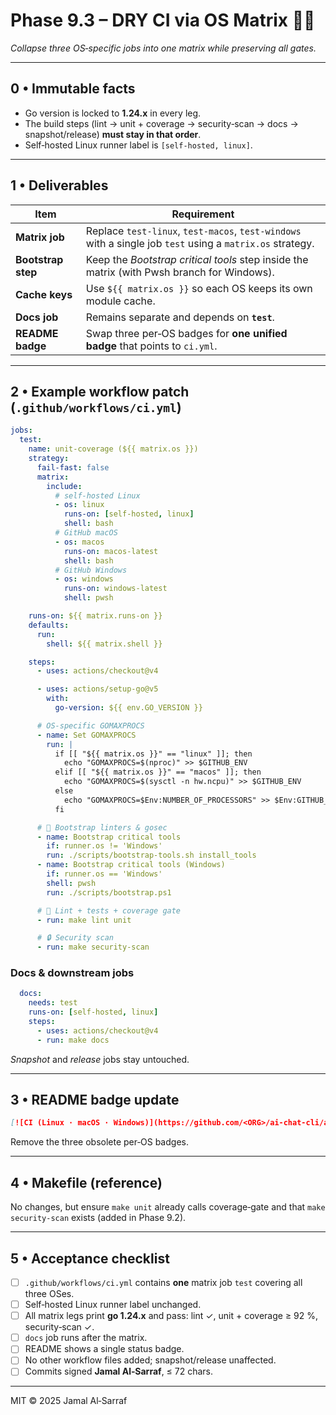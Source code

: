 <!--
AI-Chat-CLI • Codex Prompt
Phase 9.3 – CI Matrix Refactor & Unified Status Badge
Save as docs/codex/phase-9_3.md
Author: Jamal Al-Sarraf <jalsarraf0@gmail.com>
-->

# Phase 9.3 – **DRY CI via OS Matrix** 🧩✨
*Collapse three OS‑specific jobs into one matrix while preserving all gates.*

---

## 0 • Immutable facts
* Go version is locked to **1.24.x** in every leg.
* The build steps (lint → unit + coverage → security‑scan → docs → snapshot/release) **must stay in that order**.
* Self‑hosted Linux runner label is `[self-hosted, linux]`.

---

## 1 • Deliverables

| Item | Requirement |
|------|-------------|
| **Matrix job** | Replace `test-linux`, `test-macos`, `test-windows` with a single job `test` using a `matrix.os` strategy. |
| **Bootstrap step** | Keep the _Bootstrap critical tools_ step inside the matrix (with Pwsh branch for Windows). |
| **Cache keys** | Use `${{ matrix.os }}` so each OS keeps its own module cache. |
| **Docs job** | Remains separate and depends on **`test`**. |
| **README badge** | Swap three per‑OS badges for **one unified badge** that points to `ci.yml`. |

---

## 2 • Example workflow patch (`.github/workflows/ci.yml`)
```yaml
jobs:
  test:
    name: unit‑coverage (${{ matrix.os }})
    strategy:
      fail-fast: false
      matrix:
        include:
          # self-hosted Linux
          - os: linux
            runs-on: [self-hosted, linux]
            shell: bash
          # GitHub macOS
          - os: macos
            runs-on: macos-latest
            shell: bash
          # GitHub Windows
          - os: windows
            runs-on: windows-latest
            shell: pwsh

    runs-on: ${{ matrix.runs-on }}
    defaults:
      run:
        shell: ${{ matrix.shell }}

    steps:
      - uses: actions/checkout@v4

      - uses: actions/setup-go@v5
        with:
          go-version: ${{ env.GO_VERSION }}

      # OS‑specific GOMAXPROCS
      - name: Set GOMAXPROCS
        run: |
          if [[ "${{ matrix.os }}" == "linux" ]]; then
            echo "GOMAXPROCS=$(nproc)" >> $GITHUB_ENV
          elif [[ "${{ matrix.os }}" == "macos" ]]; then
            echo "GOMAXPROCS=$(sysctl -n hw.ncpu)" >> $GITHUB_ENV
          else
            echo "GOMAXPROCS=$Env:NUMBER_OF_PROCESSORS" >> $Env:GITHUB_ENV
          fi

      # 🔧 Bootstrap linters & gosec
      - name: Bootstrap critical tools
        if: runner.os != 'Windows'
        run: ./scripts/bootstrap-tools.sh install_tools
      - name: Bootstrap critical tools (Windows)
        if: runner.os == 'Windows'
        shell: pwsh
        run: ./scripts/bootstrap.ps1

      # 🧹 Lint + tests + coverage gate
      - run: make lint unit

      # 🔒 Security scan
      - run: make security-scan
```

### Docs & downstream jobs
```yaml
  docs:
    needs: test
    runs-on: [self-hosted, linux]
    steps:
      - uses: actions/checkout@v4
      - run: make docs
```
_Snapshot_ and _release_ jobs stay untouched.

---

## 3 • README badge update
```md
[![CI (Linux · macOS · Windows)](https://github.com/<ORG>/ai-chat-cli/actions/workflows/ci.yml/badge.svg)](https://github.com/<ORG>/ai-chat-cli/actions/workflows/ci.yml)
```
Remove the three obsolete per‑OS badges.

---

## 4 • Makefile (reference)
No changes, but ensure `make unit` already calls coverage‑gate and that
`make security-scan` exists (added in Phase 9.2).

---

## 5 • Acceptance checklist
- [ ] `.github/workflows/ci.yml` contains **one** matrix job `test` covering all three OSes.
- [ ] Self‑hosted Linux runner label unchanged.
- [ ] All matrix legs print **go 1.24.x** and pass: lint ✓, unit + coverage ≥ 92 %, security‑scan ✓.
- [ ] `docs` job runs after the matrix.
- [ ] README shows a single status badge.
- [ ] No other workflow files added; snapshot/release unaffected.
- [ ] Commits signed **Jamal Al‑Sarraf**, ≤ 72 chars.

---

MIT © 2025 Jamal Al‑Sarraf
